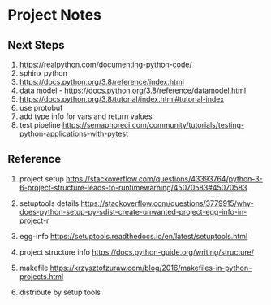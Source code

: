 # Project Notes

## Next Steps
1. https://realpython.com/documenting-python-code/
2. sphinx python
3. https://docs.python.org/3.8/reference/index.html
4. data model - https://docs.python.org/3.8/reference/datamodel.html
5. https://docs.python.org/3.8/tutorial/index.html#tutorial-index
6. use protobuf
7. add type info for vars and return values
8. test pipeline https://semaphoreci.com/community/tutorials/testing-python-applications-with-pytest

## Reference
1. project setup
https://stackoverflow.com/questions/43393764/python-3-6-project-structure-leads-to-runtimewarning/45070583#45070583

2. setuptools details
https://stackoverflow.com/questions/3779915/why-does-python-setup-py-sdist-create-unwanted-project-egg-info-in-project-r

3. egg-info
https://setuptools.readthedocs.io/en/latest/setuptools.html

4. project structure info
https://docs.python-guide.org/writing/structure/

5. makefile
https://krzysztofzuraw.com/blog/2016/makefiles-in-python-projects.html

6. distribute by setup tools
